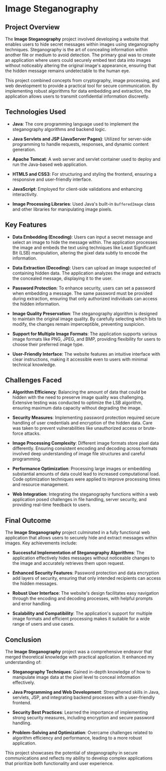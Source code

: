 # Image Steganography

## Project Overview

The **Image Steganography** project involved developing a website that enables users to hide secret messages within images using steganography techniques. Steganography is the art of concealing information within another file or medium to avoid detection. The primary goal was to create an application where users could securely embed text data into images without noticeably altering the original image's appearance, ensuring that the hidden message remains undetectable to the human eye.

This project combined concepts from cryptography, image processing, and web development to provide a practical tool for secure communication. By implementing robust algorithms for data embedding and extraction, the application allows users to transmit confidential information discreetly.

## Technologies Used

- **Java**: The core programming language used to implement the steganography algorithms and backend logic.

- **Java Servlets and JSP (JavaServer Pages)**: Utilized for server-side programming to handle requests, responses, and dynamic content generation.

- **Apache Tomcat**: A web server and servlet container used to deploy and run the Java-based web application.

- **HTML5 and CSS3**: For structuring and styling the frontend, ensuring a responsive and user-friendly interface.

- **JavaScript**: Employed for client-side validations and enhancing interactivity.

- **Image Processing Libraries**: Used Java's built-in `BufferedImage` class and other libraries for manipulating image pixels.

## Key Features

- **Data Embedding (Encoding)**: Users can input a secret message and select an image to hide the message within. The application processes the image and embeds the text using techniques like Least Significant Bit (LSB) manipulation, altering the pixel data subtly to encode the information.

- **Data Extraction (Decoding)**: Users can upload an image suspected of containing hidden data. The application analyzes the image and extracts the concealed message, displaying it to the user.

- **Password Protection**: To enhance security, users can set a password when embedding a message. The same password must be provided during extraction, ensuring that only authorized individuals can access the hidden information.

- **Image Quality Preservation**: The steganography algorithm is designed to maintain the original image quality. By carefully selecting which bits to modify, the changes remain imperceptible, preventing suspicion.

- **Support for Multiple Image Formats**: The application supports various image formats like PNG, JPEG, and BMP, providing flexibility for users to choose their preferred image type.

- **User-Friendly Interface**: The website features an intuitive interface with clear instructions, making it accessible even to users with minimal technical knowledge.

## Challenges Faced

- **Algorithm Efficiency**: Balancing the amount of data that could be hidden with the need to preserve image quality was challenging. Extensive testing was conducted to optimize the LSB algorithm, ensuring maximum data capacity without degrading the image.

- **Security Measures**: Implementing password protection required secure handling of user credentials and encryption of the hidden data. Care was taken to prevent vulnerabilities like unauthorized access or brute-force attacks.

- **Image Processing Complexity**: Different image formats store pixel data differently. Ensuring consistent encoding and decoding across formats involved deep understanding of image file structures and careful programming.

- **Performance Optimization**: Processing large images or embedding substantial amounts of data could lead to increased computational load. Code optimization techniques were applied to improve processing times and resource management.

- **Web Integration**: Integrating the steganography functions within a web application posed challenges in file handling, server security, and providing real-time feedback to users.

## Final Outcome

The **Image Steganography** project culminated in a fully functional web application that allows users to securely hide and extract messages within images. Key achievements include:

- **Successful Implementation of Steganography Algorithms**: The application effectively hides messages without noticeable changes to the image and accurately retrieves them upon request.

- **Enhanced Security Features**: Password protection and data encryption add layers of security, ensuring that only intended recipients can access the hidden messages.

- **Robust User Interface**: The website's design facilitates easy navigation through the encoding and decoding processes, with helpful prompts and error handling.

- **Scalability and Compatibility**: The application's support for multiple image formats and efficient processing makes it suitable for a wide range of users and use cases.

## Conclusion

The **Image Steganography** project was a comprehensive endeavor that merged theoretical knowledge with practical application. It enhanced my understanding of:

- **Steganography Techniques**: Gained in-depth knowledge of how to manipulate image data at the pixel level to conceal information effectively.

- **Java Programming and Web Development**: Strengthened skills in Java, servlets, JSP, and integrating backend processes with a user-friendly frontend.

- **Security Best Practices**: Learned the importance of implementing strong security measures, including encryption and secure password handling.

- **Problem-Solving and Optimization**: Overcame challenges related to algorithm efficiency and performance, leading to a more robust application.

This project showcases the potential of steganography in secure communications and reflects my ability to develop complex applications that prioritize both functionality and user experience.

